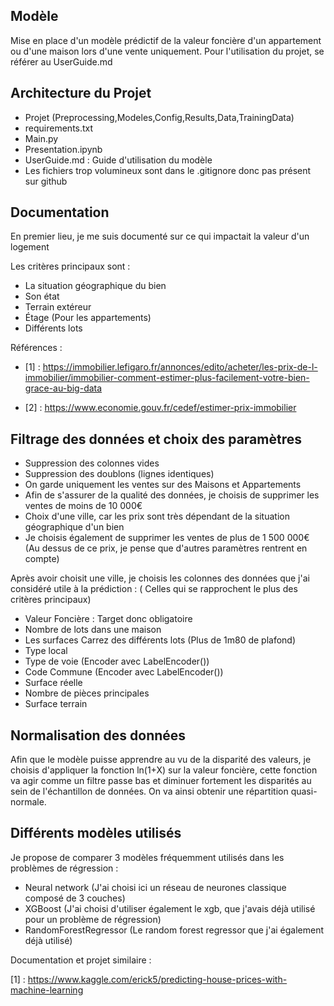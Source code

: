 ## Modèle

Mise en place d'un modèle prédictif de la valeur foncière d'un appartement ou d'une maison lors d'une vente uniquement.
Pour l'utilisation du projet, se référer au UserGuide.md

## Architecture du Projet

- Projet (Preprocessing,Modeles,Config,Results,Data,TrainingData)
- requirements.txt
- Main.py
- Presentation.ipynb
- UserGuide.md : Guide d'utilisation du modèle
- Les fichiers trop volumineux sont dans le .gitignore donc pas présent sur github

## Documentation

En premier lieu, je me suis documenté sur ce qui impactait la valeur d'un logement

Les critères principaux sont :
 - La situation géographique du bien
 - Son état
 - Terrain extéreur
 - Étage (Pour les appartements)
 - Différents lots

Références :

 - [1] : https://immobilier.lefigaro.fr/annonces/edito/acheter/les-prix-de-l-immobilier/immobilier-comment-estimer-plus-facilement-votre-bien-grace-au-big-data

 - [2] : https://www.economie.gouv.fr/cedef/estimer-prix-immobilier

## Filtrage des données et choix des paramètres

 - Suppression des colonnes vides
 - Suppression des doublons (lignes identiques)
 - On garde uniquement les ventes sur des Maisons et Appartements
 - Afin de s'assurer de la qualité des données, je choisis de supprimer les ventes de moins de 10 000€
 - Choix d'une ville, car les prix sont très dépendant de la situation géographique d'un bien
 - Je choisis également de supprimer les ventes de plus de 1 500 000€ (Au dessus de ce prix, je pense que d'autres paramètres rentrent en compte)

Après avoir choisit une ville, je choisis les colonnes des données que j'ai considéré utile à la prédiction :
( Celles qui se rapprochent le plus des critères principaux)

- Valeur Foncière : Target donc obligatoire
- Nombre de lots dans une maison 
- Les surfaces Carrez des différents lots (Plus de 1m80 de plafond)
- Type local
- Type de voie (Encoder avec LabelEncoder())
- Code Commune (Encoder avec LabelEncoder())
- Surface réelle
- Nombre de pièces principales
- Surface terrain

## Normalisation des données

Afin que le modèle puisse apprendre au vu de la disparité des valeurs, je choisis d'appliquer la fonction ln(1+X) sur la valeur foncière,
cette fonction va agir comme un filtre passe bas et diminuer fortement les disparités au sein de l'échantillon de données. On va ainsi obtenir une répartition quasi-normale.

## Différents modèles utilisés

 Je propose de comparer 3 modèles fréquemment utilisés dans les problèmes de régression :

 - Neural network (J'ai choisi ici un réseau de neurones classique composé de 3 couches)
 - XGBoost (J'ai choisi d'utiliser également le xgb, que j'avais déjà utilisé pour un problème de régression)
 - RandomForestRegressor (Le random forest regressor que j'ai également déjà utilisé)

 Documentation et projet similaire :

 [1] : https://www.kaggle.com/erick5/predicting-house-prices-with-machine-learning
 



